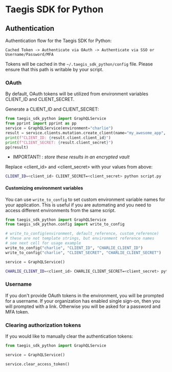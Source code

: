 # Taegis SDK for Python

## Authentication

Authentication flow for the Taegis SDK for Python:

`Cached Token -> Authenticate via OAuth -> Authenticate via SSO or Username/Password/MFA`

Tokens will be cached in the `~/.taegis_sdk_python/config` file.  Please ensure that this path is writable by your script.

### OAuth

By default, OAuth tokens will be utilized from environment variables
CLIENT_ID and CLIENT_SECRET.

Generate a CLIENT_ID and CLIENT_SECRET:

```python
from taegis_sdk_python import GraphQLService
from pprint import pprint as pp
service = GraphQLService(environment="charlie")
result = service.clients.mutation.create_client(name="my_awesome_app", roles=None)
print(f"CLIENT_ID: {result.client.client_id}")
print(f"CLIENT_SECRET: {result.client_secret}")
pp(result)
```
* IMPORTANT! : *store these results in an encrypted vault*

Replace <client_id> and <client_secret> with your values from above:

```bash
CLIENT_ID=<client_id> CLIENT_SECRET=<client_secret> python script.py
```

#### Customizing environment variables

You can use `write_to_config` to set custom environment variable names for your application.  This is useful if you are automating and you need to access different environments from the same script.

```python
from taegis_sdk_python import GraphQLService
from taegis_sdk_python.config import write_to_config

# write_to_config(environment, default_reference, custom_reference)
# these are not template strings, but environment reference names
# see next cell for usage example
write_to_config("charlie", "CLIENT_ID", "CHARLIE_CLIENT_ID")
write_to_config("charlie", "CLIENT_SECRET", "CHARLIE_CLIENT_SECRET")

service = GraphQLService()
```

```bash
CHARLIE_CLIENT_ID=<client_id> CHARLIE_CLIENT_SECRET=<client_secret> python script.py
```

### Username

If you don't provide OAuth tokens in the environment, you will be prompted for a username.  If your organization has enabled single sign-on, then you will prompted with a link.  Otherwise you will be asked for a password and MFA token.

### Clearing authorization tokens

If you would like to manually clear the authentication tokens:

```python
from taegis_sdk_python import GraphQLService

service = GraphQLService()

service.clear_access_token()
```
